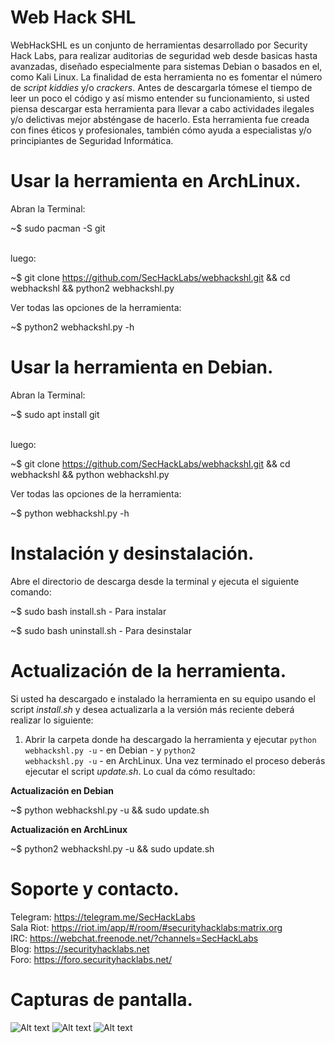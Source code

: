 # Web Hack SHL

WebHackSHL es un conjunto de herramientas desarrollado por Security Hack Labs, para realizar auditorias de seguridad web desde basicas hasta avanzadas, diseñado especialmente para sistemas Debian o basados en el, como Kali Linux. La finalidad de esta herramienta no es fomentar el número de <em>script kiddies</em> y/o <em>crackers</em>. Antes de descargarla tómese el tiempo de leer un poco el código y así mismo entender su funcionamiento, si usted piensa descargar esta herramienta para llevar a cabo actividades ilegales y/o delictivas mejor absténgase de hacerlo. Esta herramienta fue creada con fines éticos y profesionales, también cómo ayuda a especialistas y/o principiantes de Seguridad Informática.


# Usar la herramienta en ArchLinux.
Abran la Terminal:</br>

~$ sudo pacman -S git</br></br>

luego:</br>

~$ git clone https://github.com/SecHackLabs/webhackshl.git && cd webhackshl && python2 webhackshl.py</br>

Ver todas las opciones de la herramienta:</br>

~$ python2 webhackshl.py -h</br>

# Usar la herramienta en Debian.
Abran la Terminal:</br>

~$ sudo apt install git</br></br>

luego:</br>

~$ git clone https://github.com/SecHackLabs/webhackshl.git && cd webhackshl && python webhackshl.py</br>

Ver todas las opciones de la herramienta:</br>

~$ python webhackshl.py -h

# Instalación y desinstalación.

Abre el directorio de descarga desde la terminal y ejecuta el siguiente comando:</br>

~$ sudo bash install.sh - Para instalar</br>

~$ sudo bash uninstall.sh - Para desinstalar</br>

# Actualización de la herramienta.

Si usted ha descargado e instalado la herramienta en su equipo usando el script <em>install.sh</em> y desea actualizarla a la versión más reciente deberá realizar lo siguiente:</br>

1. Abrir la carpeta donde ha descargado la herramienta y ejecutar <code>python webhackshl.py -u</code> - en Debian - y <code>python2 webhackshl.py -u</code> - en ArchLinux. Una vez terminado el proceso deberás ejecutar el script <em>update.sh</em>. Lo cual da cómo resultado:</br>

<strong>Actualización en Debian</strong></br>

~$ python webhackshl.py -u && sudo update.sh</br>

<strong>Actualización en ArchLinux</strong></br>

~$ python2 webhackshl.py -u && sudo update.sh</br>

# Soporte y contacto.

Telegram: https://telegram.me/SecHackLabs</br>
Sala Riot: https://riot.im/app/#/room/#securityhacklabs:matrix.org</br>
IRC: https://webchat.freenode.net/?channels=SecHackLabs</br>
Blog: https://securityhacklabs.net</br>
Foro: https://foro.securityhacklabs.net/</br>

# Capturas de pantalla.

![Alt text](https://i.imgur.com/fpc98oC.png "Optional title")
![Alt text](https://i.imgur.com/ARcXzaY.png "Optional title")
![Alt text](https://i.imgur.com/byYTbzN.png "Optional title")

